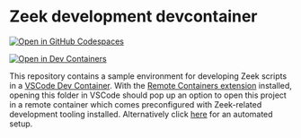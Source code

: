 Zeek development devcontainer
=============================

[![Open in GitHub Codespaces](https://github.com/codespaces/badge.svg)](https://github.com/codespaces/new?hide_repo_select=true&ref=main&repo=541191649)

[![Open in Dev Containers](https://img.shields.io/static/v1?label=Dev%20Containers&message=Open&color=blue&logo=visualstudiocode)](https://vscode.dev/redirect?url=vscode://ms-vscode-remote.remote-containers/cloneInVolume?url=https://github.com/bbannier/zeek-playground)

This repository contains a sample environment for developing Zeek scripts in a [VSCode Dev Container](https://code.visualstudio.com/docs/remote/create-dev-container). With the [Remote Containers extension](https://marketplace.visualstudio.com/items?itemName=ms-vscode-remote.remote-containers) installed, opening this folder in VSCode should pop up an option to open this project in a remote container which comes preconfigured with Zeek-related development tooling installed. Alternatively click [here](https://vscode.dev/redirect?url=vscode://ms-vscode-remote.remote-containers/cloneInVolume?url=https://github.com/bbannier/zeek-playground) for an automated setup.
